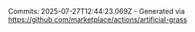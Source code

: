 Commits: 2025-07-27T12:44:23.069Z - Generated via https://github.com/marketplace/actions/artificial-grass
<br>
